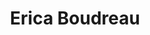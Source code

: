 ---
title: Erica Boudreau
position: Undergraduate Researcher
layout: default
contact:
publications: 
image: /images/user-icon.svg
group: undergrad
year-start: 2006
year-end: 2007
present-position: FirstLight Pharmaceuticals
---